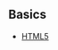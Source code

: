 ## Basics

-   [HTML5](https://github.com/LeCoupa/awesome-cheatsheets/blob/master/frontend/html5.html)